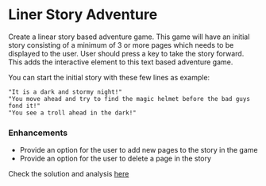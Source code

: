 # Liner Story Adventure

Create a linear story based adventure game. This game will have an initial story consisting of a minimum of 3 or more pages which needs to be displayed to the user. User should press a key to take the story forward. This adds the interactive element to this text based adventure game.

You can start the initial story with these few lines as example:

```
"It is a dark and stormy night!"
"You move ahead and try to find the magic helmet before the bad guys fond it!"
"You see a troll ahead in the dark!"
```

### Enhancements
- Provide an option for the user to add new pages to the story in the game
- Provide an option for the user to delete a page in the story

Check the solution and analysis [here](./Solution.md/)